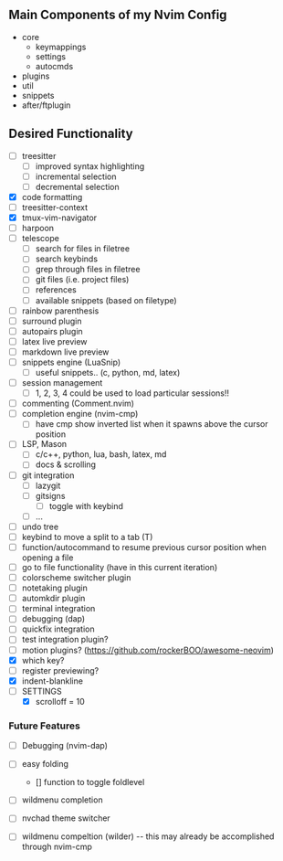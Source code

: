 ## Main Components of my Nvim Config
* core
    * keymappings
    * settings
    * autocmds
* plugins
* util
* snippets
* after/ftplugin


## Desired Functionality
- [ ] treesitter
    - [ ] improved syntax highlighting
    - [ ] incremental selection
    - [ ] decremental selection
- [x] code formatting
- [ ] treesitter-context
- [x] tmux-vim-navigator
- [ ] harpoon
- [ ] telescope
    - [ ] search for files in filetree
    - [ ] search keybinds
    - [ ] grep through files in filetree
    - [ ] git files (i.e. project files)
    - [ ] references
    - [ ] available snippets (based on filetype)
- [ ] rainbow parenthesis
- [ ] surround plugin
- [ ] autopairs plugin
- [ ] latex live preview
- [ ] markdown live preview
- [ ] snippets engine (LuaSnip)
    - [ ] useful snippets.. (c, python, md, latex)
- [ ] session management
    - [ ] 1, 2, 3, 4 could be used to load particular sessions!!
- [ ] commenting (Comment.nvim)
- [ ] completion engine (nvim-cmp)
    - [ ] have cmp show inverted list when it spawns above the cursor position
- [ ] LSP, Mason
    - [ ] c/c++, python, lua, bash, latex, md
    - [ ] docs & scrolling
- [ ] git integration
    - [ ] lazygit
    - [ ] gitsigns
        - [ ] toggle with keybind
    - [ ] ...
- [ ] undo tree
- [ ] keybind to move a split to a tab (<C-w>T)
- [ ] function/autocommand to resume previous cursor position when opening a file
- [ ] go to file functionality (have in this current iteration)
- [ ] colorscheme switcher plugin
- [ ] notetaking plugin
- [ ] automkdir plugin
- [ ] terminal integration
- [ ] debugging (dap)
- [ ] quickfix integration
- [ ] test integration plugin?
- [ ] motion plugins? (https://github.com/rockerBOO/awesome-neovim)
- [x] which key?
- [ ] register previewing?
- [x] indent-blankline
- [ ] SETTINGS
    - [x] scrolloff = 10

### Future Features
- [ ] Debugging (nvim-dap)
- [ ] easy folding
    - [] function to toggle foldlevel
- [ ] wildmenu completion
- [ ] nvchad theme switcher
- [ ] wildmenu compeltion (wilder) -- this may already be accomplished through nvim-cmp

